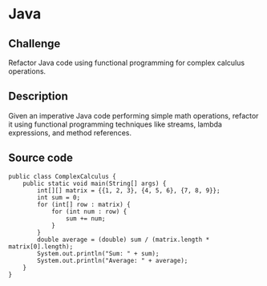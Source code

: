 # Java

## Challenge
Refactor Java code using functional programming for complex calculus operations.

## Description
Given an imperative Java code performing simple math operations, refactor it using functional programming techniques like streams, lambda expressions, and method references. 

## Source code

```
public class ComplexCalculus {
    public static void main(String[] args) {
        int[][] matrix = {{1, 2, 3}, {4, 5, 6}, {7, 8, 9}};
        int sum = 0;
        for (int[] row : matrix) {
            for (int num : row) {
                sum += num;
            }
        }
        double average = (double) sum / (matrix.length * matrix[0].length);
        System.out.println("Sum: " + sum);
        System.out.println("Average: " + average);
    }
}
```
